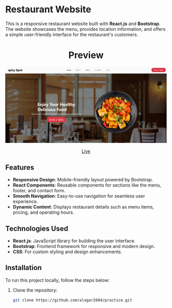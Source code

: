 # Restaurant Website

This is a responsive restaurant website built with **React.js** and **Bootstrap**. The website showcases the menu, provides location information, and offers a simple user-friendly interface for the restaurant's customers.

<div align="center">
  
   <h1>Preview</h1>   
   
   <img src="./Preview.png" />

[Live](https://spicy-spot.netlify.app/) 
     
   
</div>



## Features

- **Responsive Design**: Mobile-friendly layout powered by Bootstrap.
- **React Components**: Reusable components for sections like the menu, footer, and contact form.
- **Smooth Navigation**: Easy-to-use navigation for seamless user experience.
- **Dynamic Content**: Displays restaurant details such as menu items, pricing, and operating hours.

## Technologies Used

- **React.js**: JavaScript library for building the user interface.
- **Bootstrap**: Frontend framework for responsive and modern design.
- **CSS**: For custom styling and design enhancements.

## Installation

To run this project locally, follow the steps below:

1. Clone the repository:
   ```bash
   git clone https://github.com/alagar2604/practice.git
